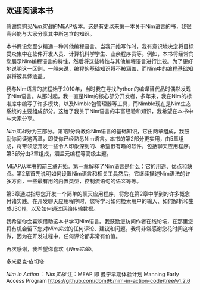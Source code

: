 ## 欢迎阅读本书

感谢您购买*Nim实战*的MEAP版本。这是有史以来第一本关于Nim语言的书，我很高兴能与大家分享其中所包含的知识。

本书假设您至少精通一种其他编程语言。当我开始写作时，我有意识地决定将目标受众集中在软件开发人员、计算机科学学生、业余程序员等。例如，本书将经常向您展示Nim编程语言的特性，然后将这些特性与其他编程语言进行比较。为了更好地说明这一区别，一般来说，编程的基础知识将不被涵盖，而Nim中的编程基础知识将被具体涵盖。

我与Nim语言的旅程始于2010年，当时我在寻找Python的编译替代品时偶然发现了Nim语言。从那时起，我一直是Nim的核心部分开发者，多年来，我在Nim的标准库中编写了许多模块，以及Nimble包管理器等工具，而Nimble现在是Nim生态系统的主要组成部分。这给了我关于Nim语言的丰富经验和知识，我希望在本书中与大家分享。

*Nim实战*分为三部分。第1部分将教你Nim语言的基础知识，它由两章组成，我鼓励你阅读这两章，即使你已经熟悉Nim语言。本书的第2部分更实用，由5章组成，将带领您开发一些令人印象深刻的、希望很有趣的软件，包括聊天应用程序。第3部分由3章组成，涵盖元编程等高级主题。

MEAP从本书的前三章开始。第一章解释了Nim语言是什么；它的用途、优点和缺点。第2章首先说明如何设置Nim语言和相关工具然后，它继续描述Nim语法的许多方面，一些最有用的内置类型，控制流语句的语义等等。

第3章通过指导您开发一个简单的聊天应用程序，将您在第2章中学到的许多概念付诸实践。在开发聊天应用程序时，您将学习如何检索用户的输入、如何解析和生成JSON，以及如何通过网络传输数据。


我希望你会喜欢借助这本书学习Nim语言。我鼓励您访问作者在线论坛，在那里您将有机会留下您对*Nim实战*的任何评论、建议和问题。我将非常感谢您花时间这样做，因为在开发过程中，任何评论都非常有价值。


再次感谢，我希望你喜欢《*Nim实战*》。


多米尼克·皮切塔


*Nim in Action* ：*Nim实战*
注：MEAP 即 曼宁早期体验计划 Manning Early Access Program
<https://github.com/dom96/nim-in-action-code/tree/v1.2.6>
